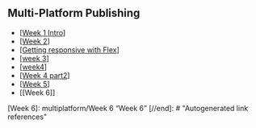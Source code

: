 <!-- <img src="attachments/me.png" width=100 align="left"> -->

<!-- - [[inbox]] - a place to write down quick notes to be categorized later -->

## Multi-Platform Publishing

- [[Week 1 Intro]]
- [[Week 2]]
- [[Getting responsive with Flex]]
- [[week 3]]
- [[week4]]
- [[Week 4 part2]]
- [[Week 5]]
- [[Week 6]]

[//begin]: # "Autogenerated link references for markdown compatibility"
[Week 1 Intro]: <multiplatform/Week 1 Intro> "Week 1 Intro"
[Week 2]: <multiplatform/Week 2> "Week 2"
[Getting responsive with Flex]: <multiplatform/Getting responsive with Flex> "Getting responsive with Flex"
[week 3]: <multiplatform/week 3> "week 3"
[week4]: multiplatform/week4 "Week 4"
[Week 4 part2]: <multiplatform/Week 4 part2> "Week 4.5"
[Week 5]: <multiplatform/Week 5> "Week 5"
[Week 6]: multiplatform/Week 6 “Week 6”
[//end]: # "Autogenerated link references"